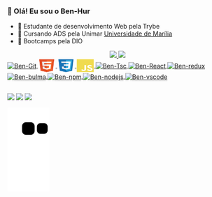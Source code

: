 ### 👋 Olá! Eu sou o Ben-Hur
- 🌱 Estudante de desenvolvimento Web pela Trybe
- 🌱 Cursando ADS pela Unimar [Universidade de Marília](https://oficial.unimar.br/)
- 🌱 Bootcamps pela DIO



<div align="center">
  <a href="https://github.com/Benhurcarvalho">
  <img height="180em" src="https://github-readme-stats.vercel.app/api?username=Benhurcarvalho&theme=blue-green"/>
  <img height="180em" src="https://github-readme-stats.vercel.app/api/top-langs/?username=Benhurcarvalho&theme=blue-green"/>
</div>

<div>
<img align="center" alt="Ben-Git" height="40" width="40" src="https://img.icons8.com/color/48/000000/git.png">
<img align="center" alt="Ben-HTML" height="30" width="40" src="https://raw.githubusercontent.com/devicons/devicon/master/icons/html5/html5-original.svg">
<img align="center" alt="Ben-CSS" height="30" width="40" src="https://raw.githubusercontent.com/devicons/devicon/master/icons/css3/css3-original.svg">
<img align="center" alt="Ben-Js" height="30" width="40" src="https://raw.githubusercontent.com/devicons/devicon/master/icons/javascript/javascript-plain.svg">
<img align="center" alt="Ben-Tsc" height="30" width="40" src="https://cdn.jsdelivr.net/gh/devicons/devicon/icons/typescript/typescript-original.svg">
<img align="center" alt="Ben-React" height="40" width="40" src="https://cdn.jsdelivr.net/gh/devicons/devicon/icons/react/react-original.svg">
<img align="center" alt="Ben-redux" height="40" width="40" src="https://cdn.jsdelivr.net/gh/devicons/devicon/icons/redux/redux-original.svg">
<img align="center" alt="Ben-bulma" height="40" width="40" src="https://cdn.jsdelivr.net/gh/devicons/devicon/icons/bulma/bulma-plain.svg">
<img align="center" alt="Ben-npm" height="40" width="40" src="https://cdn.jsdelivr.net/gh/devicons/devicon/icons/npm/npm-original-wordmark.svg">
<img align="center" alt="Ben-nodejs" height="40" width="40" src="https://cdn.jsdelivr.net/gh/devicons/devicon/icons/nodejs/nodejs-original.svg">
<img align="center" alt="Ben-vscode" height="40" width="40" src="https://cdn.jsdelivr.net/gh/devicons/devicon/icons/vscode/vscode-original.svg">
</div>


##

<div>
<a href = "https://github.com/Benhurcarvalho"><img src="https://img.shields.io/badge/GitHub-100000?style=for-the-badge&logo=github&logoColor=white" target="_blank"></a>  
<a href = "mailto:benhurcarvalho2@gmail.com"><img src="https://img.shields.io/badge/-Gmail-%23333?style=for-the-badge&logo=gmail&logoColor=white" target="_blank"></a>    
<a href="https://www.linkedin.com/in/ben-hur-carvalho-318a02201/"><img src="https://img.shields.io/badge/LinkedIn-0077B5?style=for-the-badge&logo=linkedin&logoColor=white" target="_blank"></a>   



![Snake animation](https://github.com/Benhurcarvalho/Benhurcarvalho/blob/output/github-contribution-grid-snake.svg)

</div>
